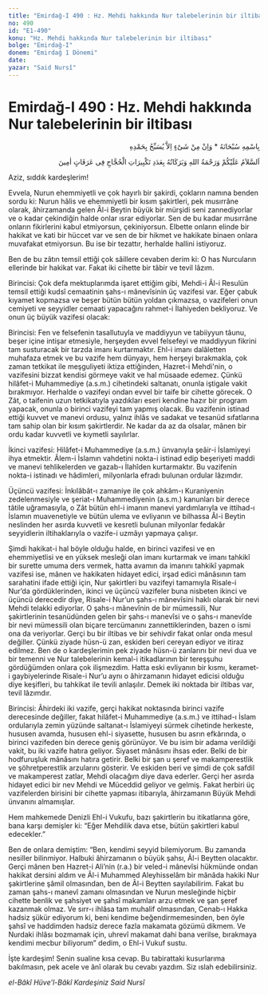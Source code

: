 ```yaml
---
title: "Emirdağ-I 490 : Hz. Mehdi hakkında Nur talebelerinin bir iltibası"
no: 490
id: "E1-490"
konu: "Hz. Mehdi hakkında Nur talebelerinin bir iltibası"
bolge: "Emirdağ-I"
donem: "Emirdağ 1 Dönemi"
date: 
yazar: "Said Nursî"
---
```


# Emirdağ-I 490 : Hz. Mehdi hakkında Nur talebelerinin bir iltibası

<p class="arabic" dir="rtl" title="Meal: “Subhân Allah’ın adıyla” * “Hiçbir şey yoktur ki O'nu hamd ile tesbih etmesin” [İsrâ 17:44]">بِاسْمِهِ سُبْحَانَهُ * وَاِنْ مِنْ شَىْءٍ اِلاَّ يُسَبِّحُ بِحَمْدِهِ</p>

<p class="arabic" dir="rtl" title="Meal: “Arafat'taki hacıların tekbirleri adedince Allah’ın selamı, rahmeti ve bereketleri üzerinize olsun, âmin”">اَلسَّلاَمُ عَلَيْكُمْ وَرَحْمَةُ اللهِ وَبَرَكَاتُهُ بِعَدَدِ تَكْبِيرَاتِ الْحُجَّاجِ فِى عَرَفَاتٍ اٰمِينَ</p>

Aziz, sıddık kardeşlerim!

Evvela, Nurun ehemmiyetli ve çok hayırlı bir şakirdi, çokların namına benden sordu ki: Nurun hâlis ve ehemmiyetli bir kısım şakirtleri, pek musırrâne olarak, âhirzamanda gelen Âl-i Beytin büyük bir mürşidi seni zannediyorlar ve o kadar çekindiğin halde onlar ısrar ediyorlar. Sen de bu kadar musırrâne onların fikirlerini kabul etmiyorsun, çekiniyorsun. Elbette onların elinde bir hakikat ve kati bir hüccet var ve sen de bir hikmet ve hakikate binaen onlara muvafakat etmiyorsun. Bu ise bir tezattır, herhalde hallini istiyoruz.

Ben de bu zâtın temsil ettiği çok sâillere cevaben derim ki: O has Nurcuların ellerinde bir hakikat var. Fakat iki cihette bir tâbir ve tevil lâzım.

Birincisi: Çok defa mektuplarımda işaret ettiğim gibi, Mehdi-i Âl-i Resulün temsil ettiği kudsî cemaatinin şahs-ı mânevîsinin üç vazifesi var. Eğer çabuk kıyamet kopmazsa ve beşer bütün bütün yoldan çıkmazsa, o vazifeleri onun cemiyeti ve seyyidler cemaati yapacağını rahmet-i İlahiyeden bekliyoruz. Ve onun üç büyük vazifesi olacak:

Birincisi: Fen ve felsefenin tasallutuyla ve maddiyyun ve tabiiyyun tâunu, beşer içine intişar etmesiyle, herşeyden evvel felsefeyi ve maddiyyun fikrini tam susturacak bir tarzda imanı kurtarmaktır. Ehl-i imanı dalâletten muhafaza etmek ve bu vazife hem dünyayı, hem herşeyi bırakmakla, çok zaman tetkikat ile meşguliyeti iktiza ettiğinden, Hazret-i Mehdi'nin, o vazifesini bizzat kendisi görmeye vakit ve hal müsaade edemez. Çünkü hilâfet-i Muhammediye (a.s.m.) cihetindeki saltanatı, onunla iştigale vakit bırakmıyor. Herhalde o vazifeyi ondan evvel bir taife bir cihette görecek. O Zât, o taifenin uzun tetkikatıyla yazdıkları eseri kendine hazır bir program yapacak, onunla o birinci vazifeyi tam yapmış olacak. Bu vazifenin istinad ettiği kuvvet ve manevi ordusu, yalnız ihlâs ve sadakat ve tesanüd sıfatlarına tam sahip olan bir kısım şakirtlerdir. Ne kadar da az da olsalar, mânen bir ordu kadar kuvvetli ve kıymetli sayılırlar.

İkinci vazifesi: Hilâfet-i Muhammediye (a.s.m.) ünvanıyla şeâir-i İslamiyeyi ihya etmektir. Âlem-i İslamın vahdetini nokta-i istinad edip beşeriyeti maddi ve manevi tehlikelerden ve gazab-ı İlahîden kurtarmaktır. Bu vazifenin nokta-i istinadı ve hâdimleri, milyonlarla efradı bulunan ordular lâzımdır.

Üçüncü vazifesi: İnkılâbât-ı zamaniye ile çok ahkâm-ı Kuraniyenin zedelenmesiyle ve şeriat-ı Muhammediyenin (a.s.m.) kanunları bir derece tâtile uğramasıyla, o Zât bütün ehl-i imanın manevi yardımlarıyla ve ittihad-ı İslamın muavenetiyle ve bütün ulema ve evliyanın ve bilhassa Âl-i Beytin neslinden her asırda kuvvetli ve kesretli bulunan milyonlar fedakâr seyyidlerin iltihaklarıyla o vazife-i uzmâyı yapmaya çalışır.

Şimdi hakikat-i hal böyle olduğu halde, en birinci vazifesi ve en ehemmiyetlisi ve en yüksek mesleği olan imanı kurtarmak ve imanı tahkikî bir surette umuma ders vermek, hatta avamın da imanını tahkikî yapmak vazifesi ise, mânen ve hakikaten hidayet edici, irşad edici mânâsının tam sarahatini ifade ettiği için, Nur şakirtleri bu vazifeyi tamamıyla Risale-i Nur’da gördüklerinden, ikinci ve üçüncü vazifeler buna nisbeten ikinci ve üçüncü derecedir diye, Risale-i Nur’un şahs-ı mânevîsini haklı olarak bir nevi Mehdi telakki ediyorlar. O şahs-ı mânevînin de bir mümessili, Nur şakirtlerinin tesanüdünden gelen bir şahs-ı manevîsi ve o şahs-ı manevîde bir nevi mümessili olan biçare tercümanını zannettiklerinden, bazen o ismi ona da veriyorlar. Gerçi bu bir iltibas ve bir sehivdir fakat onlar onda mesul değiller. Çünkü ziyade hüsn-ü zan, eskiden beri cereyan ediyor ve itiraz edilmez. Ben de o kardeşlerimin pek ziyade hüsn-ü zanlarını bir nevi dua ve bir temenni ve Nur talebelerinin kemal-i itikadlarının bir tereşşuhu gördüğümden onlara çok ilişmezdim. Hatta eski evliyanın bir kısmı, keramet-i gaybiyelerinde Risale-i Nur’u aynı o âhirzamanın hidayet edicisi olduğu diye keşifleri, bu tahkikat ile tevili anlaşılır. Demek iki noktada bir iltibas var, tevil lâzımdır.

Birincisi: Âhirdeki iki vazife, gerçi hakikat noktasında birinci vazife derecesinde değiller, fakat hilâfet-i Muhammediye (a.s.m.) ve ittihad-ı İslam ordularıyla zemin yüzünde saltanat-ı İslamiyeyi sürmek cihetinde herkeste, hususen avamda, hususen ehl-i siyasette, hususen bu asrın efkârında, o birinci vazifeden bin derece geniş görünüyor. Ve bu isim bir adama verildiği vakit, bu iki vazife hatıra geliyor. Siyaset mânâsını ihsas eder. Belki de bir hodfuruşluk mânâsını hatıra getirir. Belki bir şan u şeref ve makamperestlik ve şöhretperestlik arzularını gösterir. Ve eskiden beri ve şimdi de çok safdil ve makamperest zatlar, Mehdi olacağım diye dava ederler. Gerçi her asırda hidayet edici bir nev Mehdi ve Müceddid geliyor ve gelmiş. Fakat herbiri üç vazifelerden birisini bir cihette yapması itibarıyla, âhirzamanın Büyük Mehdi ünvanını almamışlar.

Hem mahkemede Denizli Ehl-i Vukufu, bazı şakirtlerin bu itikatlarına göre, bana karşı demişler ki: “Eğer Mehdilik dava etse, bütün şakirtleri kabul edecekler.”

Ben de onlara demiştim: “Ben, kendimi seyyid bilemiyorum. Bu zamanda nesiller bilinmiyor. Halbuki âhirzamanın o büyük şahsı, Âl-i Beytten olacaktır. Gerçi mânen ben Hazret-i Ali’nin (r.a.) bir veled-i mânevîsi hükmünde ondan hakikat dersini aldım ve Âl-i Muhammed Aleyhisselâm bir mânâda hakiki Nur şakirtlerine şâmil olmasından, ben de Âl-i Beytten sayılabilirim. Fakat bu zaman şahs-ı manevî zamanı olmasından ve Nurun mesleğinde hiçbir cihette benlik ve şahsiyet ve şahsî makamları arzu etmek ve şan şeref kazanmak olmaz. Ve sırr-ı ihlâsa tam muhalif olmasından, Cenab-ı Hakka hadsiz şükür ediyorum ki, beni kendime beğendirmemesinden, ben öyle şahsî ve haddimden hadsiz derece fazla makamata gözümü dikmem. Ve Nurdaki ihlâsı bozmamak için, uhrevî makamat dahi bana verilse, bırakmaya kendimi mecbur biliyorum” dedim, o Ehl-i Vukuf sustu.

İşte kardeşim! Senin sualine kısa cevap. Bu tabirattaki kusurlarıma bakılmasın, pek acele ve ânî olarak bu cevabı yazdım. Siz ıslah edebilirsiniz.

*el-Bâkî Hüve’l-Bâkî*
*Kardeşiniz*
*Said Nursî*
